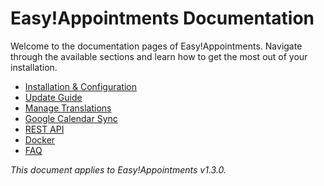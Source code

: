 # Easy!Appointments Documentation

Welcome to the documentation pages of Easy!Appointments. Navigate through the available sections and learn how to get the most out of your installation. 

- [Installation & Configuration](installation-guide.md)
- [Update Guide](update-guide.md)
- [Manage Translations](manage-translations.md)
- [Google Calendar Sync](google-calendar-sync.md)
- [REST API](rest-api.md)
- [Docker](docker.md)
- [FAQ](faq.md)

*This document applies to Easy!Appointments v1.3.0.*
